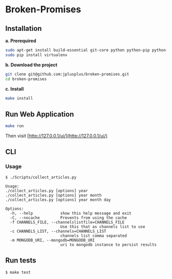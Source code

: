 Broken-Promises
===============

## Installation


**a. Prerequired**
```bash
sudo apt-get install build-essential git-core python python-pip python-dev
sudo pip install virtualenv
```

**b.  Download the project**
```bash
git clone git@github.com:jplusplus/broken-promises.git
cd broken-promises
```

**c. Install**
```bash
make install
```

## Run Web Application
```bash
make run
```

Then visit [http://127.0.0.1/ui/](http://127.0.0.1/ui/)

## CLI

### Usage

	$ ./Scripts/collect_articles.py


```
Usage: 
./collect_articles.py [options] year 
./collect_articles.py [options] year month
./collect_articles.py [options] year month day

Options:
  -h, --help            show this help message and exit
  -C, --nocache         Prevents from using the cache
  -f CHANNELS_FILE, --channelslistfile=CHANNELS_FILE
                        Use this that as channels list to use
  -c CHANNELS_LIST, --channels=CHANNELS_LIST
                        channels list comma separated
  -m MONGODB_URI, --mongodb=MONGODB_URI
                        uri to mongodb instance to persist results

```

## Run tests

	$ make test
